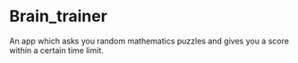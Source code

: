 # Brain_trainer
An app which asks you random mathematics puzzles and gives you a score within a certain time limit.
